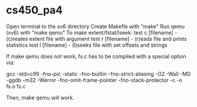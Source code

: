 # cs450_pa4

Open terminal to the xv6 directory
Create Makefle with "make"
Run qemu (xv6) with "make qemu"
To make extent/fstat/lseek:
  test c [filename]
    - (c)reates extent file with argument
  test r [filename]
    - (r)eads file and prints statistics
  test l [filename]
    - (l)seeks file with set offsets and strings

If make qemu does not work,
fs.c has to be compiled with a special option via:

gcc -std=c99 -fno-pic -static -fno-builtin -fno-strict-aliasing -O2 -Wall -MD -ggdb -m32 -Werror -fno-omit-frame-pointer -fno-stack-protector -c -o fs.o fs.c

Then, make qemu will work.
